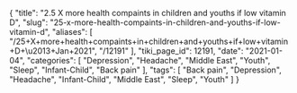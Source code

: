 {
    "title": "2.5 X more health compaints in children and youths if low vitamin D",
    "slug": "25-x-more-health-compaints-in-children-and-youths-if-low-vitamin-d",
    "aliases": [
        "/25+X+more+health+compaints+in+children+and+youths+if+low+vitamin+D+\u2013+Jan+2021",
        "/12191"
    ],
    "tiki_page_id": 12191,
    "date": "2021-01-04",
    "categories": [
        "Depression",
        "Headache",
        "Middle East",
        "Youth",
        "Sleep",
        "Infant-Child",
        "Back pain"
    ],
    "tags": [
        "Back pain",
        "Depression",
        "Headache",
        "Infant-Child",
        "Middle East",
        "Sleep",
        "Youth"
    ]
}